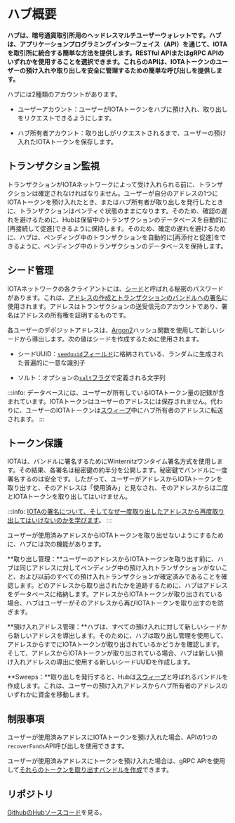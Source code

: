 # ハブ概要
<!-- # Hub overview -->

**ハブは、暗号通貨取引所用のヘッドレスマルチユーザーウォレットです。ハブは、アプリケーションプログラミングインターフェイス（API）を通じて、IOTAを取引所に統合する簡単な方法を提供します。RESTful APIまたはgRPC APIのいずれかを使用することを選択できます。これらのAPIは、IOTAトークンのユーザーの預け入れや取り出しを安全に管理するための簡単な呼び出しを提供します。**
<!-- **Hub is a headless multi-user wallet for cryptocurrency exchanges. Through its application programming interfaces (APIs), Hub offers you an easy way to integrate IOTA into an exchange. You can choose to use either the RESTful or gRPC API, which provide simple calls to help you safely manage users' deposits and withdrawals of IOTA tokens.** -->

ハブには2種類のアカウントがあります。
<!-- Hub has two types of account: -->

* ユーザーアカウント：ユーザーがIOTAトークンをハブに預け入れ、取り出しをリクエストできるようにします。
<!-- * User accounts: Allow users to deposit IOTA tokens into Hub and to request withdrawals -->
* ハブ所有者アカウント：取り出しがリクエストされるまで、ユーザーの預け入れたIOTAトークンを保存します。
<!-- * Hub owner account: Stores users' deposited IOTA tokens until they request a withdrawal -->

## トランザクション監視
<!-- ## Transaction monitoring -->

トランザクションがIOTAネットワークによって受け入れられる前に、トランザクションは確定されなければなりません。ユーザーが自分のアドレスの1つにIOTAトークンを預け入れたとき、またはハブ所有者が取り出しを発行したときに、トランザクションはペンティぐ状態のままになります。そのため、確認の遅れを避けるために、Hubは保留中のトランザクションのデータベースを自動的に[再接続して促進]できるように保持します。そのため、確定の遅れを避けるために、ハブは、ペンディング中のトランザクションを自動的に[再添付と促進]をできるように、ペンディング中のトランザクションのデータベースを保持します。
<!-- Before any transaction is accepted by an IOTA network, it must be confirmed. When a user deposits IOTA tokens into one of their addresses, or when the Hub owner issues a withdrawal, the transactions may become stuck in a pending state. So, to avoid delays in confirmation, Hub keeps a database of pending transactions so that it can automatically [reattach and promote](root://dev-essentials/0.1/concepts/reattach-rebroadcast-promote.md) them. -->

## シード管理
<!-- ## Seed management -->

IOTAネットワークの各クライアントには、[シード](root://getting-started/0.1/introduction/what-is-a-seed.md)と呼ばれる秘密のパスワードがあります。これは、[アドレスの作成とトランザクションのバンドルへの署名](root://dev-essentials/0.1/concepts/addresses-and-signatures.md)に使用されます。アドレスはトランザクションの送受信元のアカウントであり、署名はアドレスの所有権を証明するものです。
<!-- Each client in an IOTA network has a secret password called a [seed](root://getting-started/0.1/introduction/what-is-a-seed.md), which is used to create [addresses and to sign bundles of transactions](root://dev-essentials/0.1/concepts/addresses-and-signatures.md). Addresses are the accounts from which transactions are sent and received, and signatures prove ownership of an address. -->

各ユーザーのデポジットアドレスは、[Argon2](https://www.argon2.com/)ハッシュ関数を使用して新しいシードから導出します。次の値はシードを作成するために使用されます。
<!-- Each user's deposit addresses is derived from a new seed, using the [Argon2](https://www.argon2.com/) hashing function. The following values are used to create a seed: -->

* シードUUID：[`seeduuid`フィールド](../references/database-tables.md#user_account)に格納されている、ランダムに生成された普遍的に一意な識別子
<!-- * Seed UUID: A randomly generated universally unique identifier that is stored in a [`seeduuid` field](../references/database-tables.md#user_account) -->
* ソルト：オプションの[`salt`フラグ](../references/command-line-flags.md)で定義される文字列
<!-- * Salt: Characters that you can define in an optional [`salt` flag](../references/command-line-flags.md) -->

:::info:
データベースには、ユーザーが所有しているIOTAトークン量の記録が含まれています。IOTAトークンはユーザーのアドレスには保存されません。代わりに、ユーザーのIOTAトークンは[スウィープ](../concepts/sweeps.md)中にハブ所有者のアドレスに転送されます。
:::
<!-- :::info: -->
<!-- The database contains a record of how many IOTA tokens a user has. The IOTA tokens are not kept on the user's addresses. Instead, they are transferred to the Hub owners address during a [sweep](../concepts/sweeps.md). -->
<!-- ::: -->

## トークン保護
<!-- ## Token protection -->

IOTAは、バンドルに署名するためにWinternitzワンタイム署名方式を使用します。その結果、各署名は秘密鍵の約半分を公開します。秘密鍵でバンドルに一度署名するのは安全です。したがって、ユーザーがアドレスからIOTAトークンを取り出すと、そのアドレスは「使用済み」と見なされ、そのアドレスからは二度とIOTAトークンを取り出してはいけません。
<!-- IOTA uses the Winternitz one-time signature scheme to sign bundles. As a result,addresses can be safely withdrawn from only once. So, when a user withdraws from an address, that address is considered 'spent' and must never be withdrawn from again. -->

:::info:
[IOTAの署名について、そしてなぜ一度取り出したアドレスから再度取り出してはいけないのかを学びます](root://dev-essentials/0.1/concepts/addresses-and-signatures.md#address-reuse)。
:::
<!-- :::info: -->
<!-- [learn about signatures in IOTA and why you must never withdraw from an address more than once](root://dev-essentials/0.1/concepts/addresses-and-signatures.md#address-reuse). -->
<!-- ::: -->

ユーザーが使用済みアドレスからIOTAトークンを取り出せないようにするために、ハブには次の機能があります。
<!-- To help users not to withdraw from spent addresses, Hub has the following features: -->

**取り出し管理：**ユーザーのアドレスからIOTAトークンを取り出す前に、ハブは同じアドレスに対してペンディング中の預け入れトランザクションがないこと、および以前のすべての預け入れトランザクションが確定済みであることを確認します。どのアドレスから取り出されたかを追跡するために、ハブはアドレスをデータベースに格納します。アドレスからIOTAトークンが取り出されている場合、ハブはユーザーがそのアドレスから再びIOTAトークンを取り出すのを防ぎます。
<!-- **Withdrawal management:** Before withdrawing tokens from a user's address, Hub makes sure that no deposit transactions are pending for that same address, and that all previous deposit transactions have been confirmed. To keep track of which addresses have been withdrawn from, Hub stores the addresses in the database. When an address has been withdrawn from, Hub stops users from withdrawing from that address again. -->

**預け入れアドレス管理：**ハブは、すべての預け入れに対して新しいシードから新しいアドレスを導出します。そのために、ハブは取り出し管理を使用して、アドレスからすでにIOTAトークンが取り出されているかどうかを確認します。そして、アドレスからIOTAトークンが取り出されている場合、ハブは新しい預け入れアドレスの導出に使用する新しいシードUUIDを作成します。
<!-- **Deposit address management:** Hub derives a new address from a new seed for every deposit. To do so, Hub uses the withdrawal management to check whether an address was already withdrawn from. If an address has been withdrawn from, Hub creates a new seed UUID to use to derive a new deposit address. -->

**Sweeps：**取り出しを発行すると、Hubは[スウィープ](../concepts/sweeps.md)と呼ばれるバンドルを作成します。これは、ユーザーの預け入れアドレスからハブ所有者のアドレスのいずれかに資金を移動します。
<!-- **Sweeps:** When issuing a withdrawal, Hub creates a bundle, called a [sweep](../concepts/sweeps.md), that also moves funds from users' deposit addresses to one of the Hub owner's addresses. -->

## 制限事項
<!-- ## Limitations -->

ユーザーが使用済みアドレスにIOTAトークンを預け入れた場合、APIの1つの`recoverFunds`API呼び出しを使用できます。
<!-- If a user deposits tokens into a spent address, you can use the `recoverFunds` API call in one of the APIs. -->

ユーザーが使用済みアドレスにトークンを預け入れた場合は、gRPC APIを使用して[それらのトークンを取り出すバンドルを作成](https://github.com/iotaledger/rpchub/blob/master/docs/hip/001-sign_bundle.md)できます。
<!-- If a user deposits tokens into a spent address, you can use the gRPC API to [create a bundle that withdraws those tokens](https://github.com/iotaledger/rpchub/blob/master/docs/hip/001-sign_bundle.md). -->

## リポジトリ
<!-- ## Repository -->

[GithubのHubソースコード](https://github.com/iotaledger/hub)を見る。
<!-- Go to the Hub source code on [Github](https://github.com/iotaledger/hub) -->
